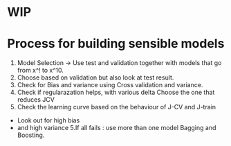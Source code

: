 # WIP

# Process for building sensible models

1. Model Selection -> Use test and validation together with models that go from x^! to x^10.
2. Choose based on validation but also look at test result.
3. Check for Bias and variance using Cross validation and variance.
3. Check if regularazation helps, with various delta Choose the one that reduces JCV
4. Check the learning curve based on the behaviour of J-CV and J-train
  * Look out for high bias
  * and high variance
5.If all fails : use more than one model Bagging and Boosting.


